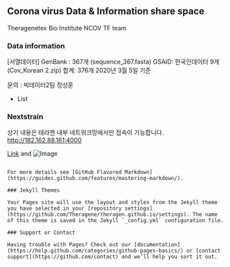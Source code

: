 ## Corona virus Data & Information share space

Theragenetex Bio Institute NCOV TF team

### Data information

[서열데이터]
GenBank : 367개 (sequence_367.fasta)
GSAID: 한국인데이터 9개 (Cov_Korean 2.zip)
합계: 376개
2020년 3월 5일 기준

문의 : 빅데이터2팀 정성훈

- List
### Nextstrain

상기 내용은 테라젠 내부 네트워크망에서만 접속이 가능합니다.
http://182.162.88.161:4000

[Link](url) and ![Image](src)
```

For more details see [GitHub Flavored Markdown](https://guides.github.com/features/mastering-markdown/).

### Jekyll Themes

Your Pages site will use the layout and styles from the Jekyll theme you have selected in your [repository settings](https://github.com/Theragene/theragen.github.io/settings). The name of this theme is saved in the Jekyll `_config.yml` configuration file.

### Support or Contact

Having trouble with Pages? Check out our [documentation](https://help.github.com/categories/github-pages-basics/) or [contact support](https://github.com/contact) and we’ll help you sort it out.
